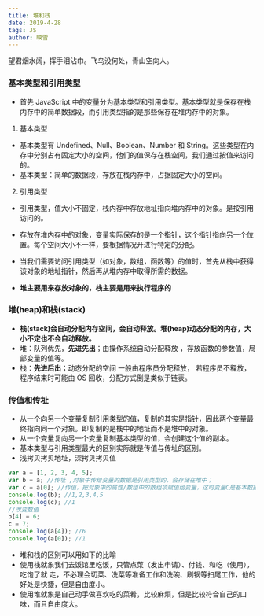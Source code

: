 ```yaml
---
title: 堆和栈
date: 2019-4-28
tags: JS
author: 映雪
---
```


望君烟水阔，挥手泪沾巾。飞鸟没何处，青山空向人。

<!--more-->

### 基本类型和引用类型

- 首先 JavaScript 中的变量分为基本类型和引用类型。基本类型就是保存在栈内存中的简单数据段，而引用类型指的是那些保存在堆内存中的对象。

1. 基本类型

- 基本类型有 Undefined、Null、Boolean、Number 和 String。这些类型在内存中分别占有固定大小的空间，他们的值保存在栈空间，我们通过按值来访问的。
- 基本类型：简单的数据段，存放在栈内存中，占据固定大小的空间。

2. 引用类型

- 引用类型，值大小不固定，栈内存中存放地址指向堆内存中的对象。是按引用访问的。

- 存放在堆内存中的对象，变量实际保存的是一个指针，这个指针指向另一个位置。每个空间大小不一样，要根据情况开进行特定的分配。

- 当我们需要访问引用类型（如对象，数组，函数等）的值时，首先从栈中获得该对象的地址指针，然后再从堆内存中取得所需的数据。

- **堆主要用来存放对象的，栈主要是用来执行程序的**

### 堆(heap)和栈(stack)

- **栈(stack)会自动分配内存空间，会自动释放。堆(heap)动态分配的内存，大小不定也不会自动释放。**
- 堆：队列优先，**先进先出**；由操作系统自动分配释放 ，存放函数的参数值，局部变量的值等。
- 栈：**先进后出**；动态分配的空间 一般由程序员分配释放， 若程序员不释放，程序结束时可能由 OS 回收，分配方式倒是类似于链表。

### 传值和传址

- 从一个向另一个变量复制引用类型的值，复制的其实是指针，因此两个变量最终指向同一个对象。即复制的是栈中的地址而不是堆中的对象。
- 从一个变量复向另一个变量复制基本类型的值，会创建这个值的副本。
- 基本类型与引用类型最大的区别实际就是传值与传址的区别。
- 浅拷贝拷贝地址，深拷贝拷贝值

```js
var a = [1, 2, 3, 4, 5];
var b = a; //传址 ,对象中传给变量的数据是引用类型的，会存储在堆中；
var c = a[0]; //传值，把对象中的属性/数组中的数组项赋值给变量，这时变量C是基本数据类型，存储在栈内存中；改变栈中的数据不会影响堆中的数据
console.log(b); //1,2,3,4,5
console.log(c); //1
//改变数值
b[4] = 6;
c = 7;
console.log(a[4]); //6
console.log(a[0]); //1
```

- 堆和栈的区别可以用如下的比喻
- 使用栈就象我们去饭馆里吃饭，只管点菜（发出申请）、付钱、和吃（使用），吃饱了就 走，不必理会切菜、洗菜等准备工作和洗碗、刷锅等扫尾工作，他的好处是快捷，但是自由度小。
- 使用堆就象是自己动手做喜欢吃的菜肴，比较麻烦，但是比较符合自己的口味，而且自由度大。
